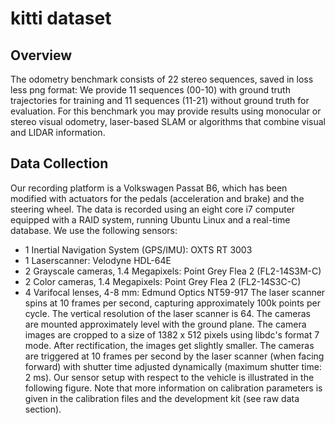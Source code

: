 # kitti dataset

## Overview
The odometry benchmark consists of 22 stereo sequences, saved in loss less png format: We provide 11 sequences (00-10) with ground truth trajectories for training and 11 sequences (11-21) without ground truth for evaluation. For this benchmark you may provide results using monocular or stereo visual odometry, laser-based SLAM or algorithms that combine visual and LIDAR information.

## Data Collection
Our recording platform is a Volkswagen Passat B6, which has been modified with actuators for the pedals (acceleration and brake) and the steering wheel. The data is recorded using an eight core i7 computer equipped with a RAID system, running Ubuntu Linux and a real-time database. We use the following sensors:

* 1 Inertial Navigation System (GPS/IMU): OXTS RT 3003
* 1 Laserscanner: Velodyne HDL-64E
* 2 Grayscale cameras, 1.4 Megapixels: Point Grey Flea 2 (FL2-14S3M-C)
* 2 Color cameras, 1.4 Megapixels: Point Grey Flea 2 (FL2-14S3C-C)
* 4 Varifocal lenses, 4-8 mm: Edmund Optics NT59-917
The laser scanner spins at 10 frames per second, capturing approximately 100k points per cycle. The vertical resolution of the laser scanner is 64. The cameras are mounted approximately level with the ground plane. The camera images are cropped to a size of 1382 x 512 pixels using libdc's format 7 mode. After rectification, the images get slightly smaller. The cameras are triggered at 10 frames per second by the laser scanner (when facing forward) with shutter time adjusted dynamically (maximum shutter time: 2 ms). Our sensor setup with respect to the vehicle is illustrated in the following figure. Note that more information on calibration parameters is given in the calibration files and the development kit (see raw data section).